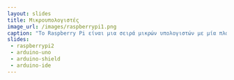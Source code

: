 ```yaml
---
layout: slides
title: Μικρουπολογιστές
image_url: /images/raspberrypi1.png
caption: "Το Raspberry Pi είναι μια σειρά μικρών υπολογιστών με μία πλακέτα (SBC) που αναπτύχθηκε στο Ηνωμένο Βασίλειο από το Ίδρυμα Raspberry Pi σε συνεργασία με την Broadcom.Το έργο Raspberry Pi αρχικά έκλινε προς την προώθηση της διδασκαλίας της βασικής επιστήμης των υπολογιστών στα σχολεία και στις αναπτυσσόμενες χώρες. Το αρχικό μοντέλο έγινε πιο δημοφιλές από ό,τι αναμενόταν, πουλώντας εκτός της αγοράς-στόχου του για χρήσεις όπως η ρομποτική. Χρησιμοποιείται ευρέως σε πολλούς τομείς, όπως για την παρακολούθηση του καιρού, λόγω του χαμηλού κόστους, της σπονδυλωτικότητας και του ανοιχτού σχεδιασμού του. Συνήθως χρησιμοποιείται από χομπίστες υπολογιστών και ηλεκτρονικών, λόγω της υιοθέτησης των προτύπων HDMI και USB. Μετά την κυκλοφορία του δεύτερου τύπου πλακέτας, το Raspberry Pi Foundation δημιούργησε μια νέα οντότητα, με το όνομα Raspberry Pi Trading, και εγκατέστησε τον Eben Upton ως Διευθύνοντα Σύμβουλο, με την ευθύνη της ανάπτυξης τεχνολογίας.[20] Το Ίδρυμα επαναδιατέθηκε ως εκπαιδευτικό φιλανθρωπικό ίδρυμα για την προώθηση της διδασκαλίας της βασικής επιστήμης των υπολογιστών σε σχολεία και αναπτυσσόμενες χώρες. Τα περισσότερα Pis κατασκευάζονται σε ένα εργοστάσιο της Sony στο Pencoed της Ουαλίας,ενώ άλλα κατασκευάζονται στην Κίνα και την Ιαπωνία."
slides:
 - raspberrypi2
 - arduino-uno
 - arduino-shield
 - arduino-ide
---
```

